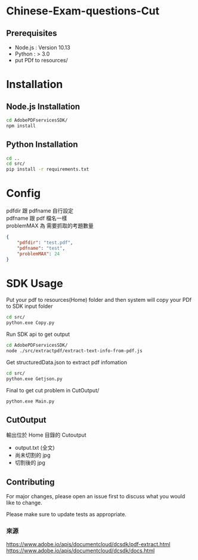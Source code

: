 # Chinese-Exam-questions-Cut
## Prerequisites
* Node.js : Version 10.13
* Python : > 3.0 
* put PDf to resources/
# Installation
## Node.js Installation

```bash
cd AdobePDFservicesSDK/
npm install
```

## Python Installation
```bash
cd ..
cd src/
pip install -r requirements.txt
```

# Config
pdfdir 跟 pdfname 自行設定\
pdfname 跟 pdf 檔名一樣\
problemMAX 為 需要抓取的考題數量
```json
{
    "pdfdir": "test.pdf",
    "pdfname": "test",
    "problemMAX": 24 
}
```

# SDK Usage
Put your pdf to resources(Home) folder
and then system will copy your PDf to SDK input folder

```bash
cd src/
python.exe Copy.py
```

Run SDK api to get output

```bash
cd AdobePDFservicesSDK/
node ./src/extractpdf/extract-text-info-from-pdf.js
```

Get structuredData.json to extract pdf infomation

```bash
cd src/
python.exe Getjson.py
```
Final to get cut problem in CutOutput/
```bash
python.exe Main.py
```
## CutOutput
輸出位於 Home 目錄的 Cutoutput 
* output.txt (全文)
* 尚未切割的 jpg
* 切割後的 jpg
## Contributing
For major changes, please open an issue first to discuss what you would like to change.

Please make sure to update tests as appropriate.
### 來源
https://www.adobe.io/apis/documentcloud/dcsdk/pdf-extract.html
https://www.adobe.io/apis/documentcloud/dcsdk/docs.html
